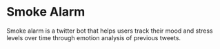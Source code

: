 # Smoke Alarm

Smoke alarm is a twitter bot that helps users track their mood and stress levels over time through emotion analysis of previous tweets.
